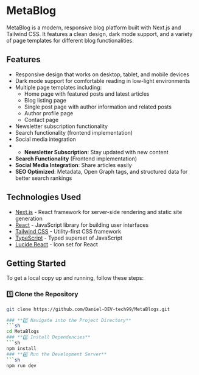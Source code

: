 # MetaBlog

MetaBlog is a modern, responsive blog platform built with Next.js and Tailwind CSS. It features a clean design, dark mode support, and a variety of page templates for different blog functionalities.

## Features

- Responsive design that works on desktop, tablet, and mobile devices
- Dark mode support for comfortable reading in low-light environments
- Multiple page templates including:
  - Home page with featured posts and latest articles
  - Blog listing page
  - Single post page with author information and related posts
  - Author profile page
  - Contact page
- Newsletter subscription functionality
- Search functionality (frontend implementation)
- Social media integration
- - **Newsletter Subscription**: Stay updated with new content
- **Search Functionality** (Frontend implementation)
- **Social Media Integration**: Share articles easily
- **SEO Optimized**: Metadata, Open Graph tags, and structured data for better search rankings

## Technologies Used

- [Next.js](https://nextjs.org/) - React framework for server-side rendering and static site generation
- [React](https://reactjs.org/) - JavaScript library for building user interfaces
- [Tailwind CSS](https://tailwindcss.com/) - Utility-first CSS framework
- [TypeScript](https://www.typescriptlang.org/) - Typed superset of JavaScript
- [Lucide React](https://lucide.dev/) - Icon set for React

## Getting Started

To get a local copy up and running, follow these steps:

### **1️⃣ Clone the Repository**

```sh
git clone https://github.com/Daniel-DEV-tech99/MetaBlogs.git

### **2️⃣ Navigate into the Project Directory**
```sh
cd MetaBlogs
### **3️⃣ Install Dependencies**
```sh
npm install
### **4️⃣ Run the Development Server**
```sh
npm run dev
